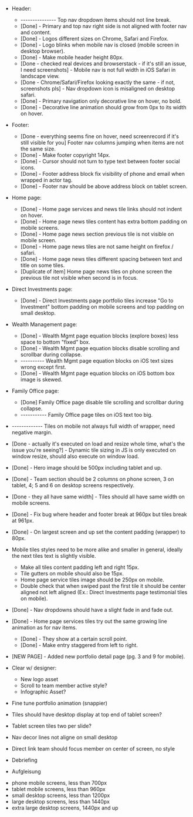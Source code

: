 * Header:
  * --------------- Top nav dropdown items should not line break.
  * [Done] - Primary and top nav right side is not aligned with footer nav and content.
  * [Done] - Logos different sizes on Chrome, Safari and Firefox.
  * [Done] - Logo blinks when mobile nav is closed (mobile screen in desktop browser).
  * [Done] - Make mobile header height 80px.
  * [Done - checked real devices and browserstack - if it's still an issue, I need screenshots] - Mobile nav is not full width in iOS Safari in landscape view.
  * [Done - Chrome/Safari/Firefox looking exactly the same - if not, screenshots pls] - Nav dropdown icon is misaligned on desktop safari.
  * [Done] - Primary navigation only decorative line on hover, no bold.
  * [Done] - Decorative line animation should grow from 0px to its width on hover.
* Footer:
  * [Done - everything seems fine on hover, need screenrecord if it's still visible for you] Footer nav columns jumping when items are not the same size.
  * [Done] - Make footer copyright 14px.
  * [Done] - Cursor should not turn to type text between footer social icons.
  * [Done] - Footer address block fix visibility of phone and email when wrapped in actor tag.
  * [Done] - Footer nav should be above address block on tablet screen.
* Home page:
  * [Done] - Home page services and news tile links should not indent on hover.
  * [Done] - Home page news tiles content has extra bottom padding on mobile screens.
  * [Done] - Home page news section previous tile is not visible on mobile screen.
  * [Done] - Home page news tiles are not same height on firefox / safari.
  * [Done] - Home page news tiles different spacing between text and title on some tiles.
  * [Duplicate of item] Home page news tiles on phone screen the previous tile not visible when second is in focus.

* Direct Investments page:
  * [Done] - Direct Investments page portfolio tiles increase "Go to Investment" bottom padding on mobile screens and top padding on small desktop.


* Wealth Management page:
  * [Done] - Wealth Mgmt page equation blocks (explore boxes) less space to bottom "fixed" box.
  * [Done] - Wealth Mgmt page equation blocks disable scrolling and scrollbar during collapse.
  * ---------- Wealth Mgmt page equation blocks on iOS text sizes wrong except first.
  * [Done] - Wealth Mgmt page equation blocks on iOS bottom box image is skewed.

* Family Office page:
  * [Done] Family Office page disable tile scrolling and scrollbar during collapse.
  * ----------- Family Office page tiles on iOS text too big.
* ------------- Tiles on mobile not always full width of wrapper, need negative margin.
* [Done - actually it's executed on load and resize whole time, what's the issue you're seeing?] - Dynamic tile sizing in JS is only executed on window resize, should also execute on window load.
* [Done] - Hero image should be 500px including tablet and up.
* [Done] - Team section should be 2 columns on phone screen, 3 on tablet, 4; 5 and 6 on desktop screens respectively.
* [Done - they all have same width] - Tiles should all have same width on mobile screens.
* [Done] - Fix bug where header and footer break at 960px but tiles break at 961px.
* [Done] - On largest screen and up set the content padding (wrapper) to 80px.


<!-- GENERAL, BOXES -->
* Mobile tiles styles need to be more alike and smaller in general, ideally the next tiles text is slightly visible.
  * Make all tiles content padding left and right 15px.
  * Tile gutters on mobile should also be 15px.
  * Home page service tiles image should be 250px on mobile.
  * Double check that when swiped past the first tile it should be center aligned not left aligned (Ex.: Direct Investments page testimonial tiles on mobile).


* [Done] - Nav dropdowns should have a slight fade in and fade out.
* [Done] - Home page services tiles try out the same growing line animation as for nav items.
  * [Done] - They show at a certain scroll point.
  * [Done] - Make entry staggered from left to right.






* [NEW PAGE] - Added new portfolio detail page (pg. 3 and 9 for mobile).

<!-- TBD -->
* Clear w/ designer:
  * New logo asset
  * Scroll to team member active style?
  * Infographic Asset?

* Fine tune portfolio animation (snappier)
* Tiles should have desktop display at top end of tablet screen?
* Tablet screen tiles two per slide?
* Nav decor lines not aligne on small desktop
* Direct link team should focus member on center of screen, no style

* Debriefing
* Aufgleisung

<!-- Dimensions -->
* phone mobile screens, less than 700px
* tablet mobile screens, less than 960px
* small desktop screens, less than 1200px
* large desktop screens, less than 1440px
* extra large desktop screens, 1440px and up
